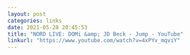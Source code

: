 ```yaml
---
layout: post
categories: links
date: 2021-05-28 20:45:53
title: "NORD LIVE: DOMi &amp; JD Beck - Jump - YouTube"
linkurl: "https://www.youtube.com/watch?v=4xPYv_mqviY"
---
```

